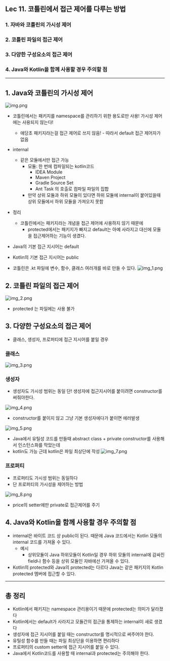 ## Lec 11. 코틀린에서 접근 제어를 다루는 방법

### 1. 자바와 코틀린의 가시성 제어
### 2. 코틀린 파일의 접근 제어
### 3. 다양한 구성요소의 접근 제어
### 4. Java와 Kotlin을 함께 사용할 경우 주의할 점

---

## 1. Java와 코틀린의 가시성 제어
![img.png](img.png)
- 코틀린에서는 패키지를 namespace를 관리하기 위한 용도로만 사용! 가시성 제어에는 사용되지 않는다!
  - 애당초 패키지라는걸 접근 제어로 쓰지 않음! - 따라서 default 접근 제어자가 없음
- internal
  - 같은 모듈에서만 접근 가능
    - 모듈: 한 번에 컴파일되는 kotlin코드
      - IDEA Module
      - Maven Project
      - Gradle Source Set
      - Ant Task <kotlinc>의 호출로 컴파일 파일의 집합
    - 만약 상위 모듈과 하위 모듈이 있다면 하위 모듈에 internal이 붙어있을때 상위 모듈에서 하위 모듈을 가져오지 못함
- 정리
  - 코틀린에서는 패키지라는 개념을 접근 제어에 사용하지 않기 때문에
    - protected에서는 패키지가 빠지고 default는 아예 사라지고 대신에 모듈을 접근제어하는 기능이 생겼다.

- Java의 기본 접근 지시어는 default
- Kotlin의 기본 접근 지시어는 public 
- 코틀린은 .kt 파일에 변수, 함수, 클래스 여러개를 바로 만들 수 있다.
![img_1.png](img_1.png)

## 2. 코틀린 파일의 접근 제어
![img_2.png](img_2.png)
- protected 는 파일에는 사용 불가

## 3. 다양한 구성요소의 접근 제어
- 클래스, 생성자, 프로퍼티에 접근 지시어를 붙일 경우
### 클래스

![img_3.png](img_3.png)

### 생성자
- 생성자도 가시성 범위는 동일 단! 생성자에 접근지시어를 붙이려면 constructor를 써줘야한다.

![img_4.png](img_4.png)

- constructor를 붙이지 않고 그냥 기본 생성자에다가 붙이면 에러발생

![img_5.png](img_5.png)

- Java에서 유틸성 코드를 만들때 abstract class + private constructor를 사용해서 인스턴스화를 막았는데 
- kotlin도 가능 근데 kotlin은 파일 최상단에 작성
![img_7.png](img_7.png)

### 프로퍼티
- 프로퍼티도 가시성 범위는 동일하다
- 단 프로퍼티의 가시성을 제어하는 방법

![img_8.png](img_8.png)

- price의 setter에만 private로 접근제어를 주기


## 4. Java와 Kotlin을 함께 사용할 경우 주의할 점
- internal은 바이트 코드 상 public이 된다. 때문에 Java 코드에서는 Kotlin 모듈의 internal 코드를 가져올 수 있다.
  - 예시
    - 상위모듈이 Java 하위모듈이 Kotlin일 경우 하위 모듈의 internal에 감싸진 field나 함수 등을 상위 모듈인 자바에선 가져올 수 있다.
- Kotlin의 protected와 Java의 protected는 다르다 Java는 같은 패키지의 Kotlin protected 멤버에 접근할 수 있다.

---

## 총 정리

- Kotlin에서 패키지는 namespace 관리용이기 때문에 protected는 의미가 달라졌다
- Kotlin에서는 default가 사라지고 모듈간의 접근을 통제하는 internal이 새로 생겼다
- 생성자에 접근 지시어를 붙일 때는 constructor를 명시적으로 써주어야 한다.
- 유틸성 함수를 만들 때는 파일 최상단을 이용하면 편리하다
- 프로퍼티의 custom setter에 접근 지시어를 붙일 수 있다.
- Java에서 Kotlin코드를 사용할 때 internal과 protected는 주의해야 한다.

